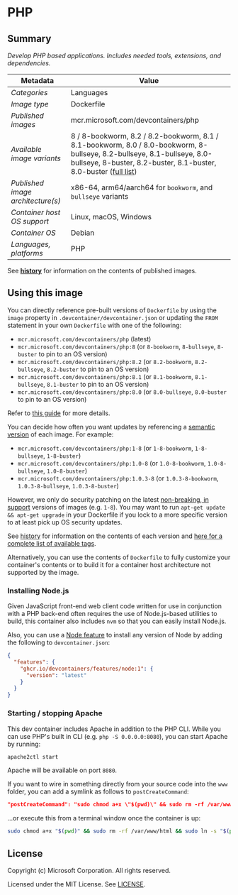 # PHP

## Summary

*Develop PHP based applications. Includes needed tools, extensions, and dependencies.*

| Metadata | Value |  
|----------|-------|
| *Categories* | Languages |
| *Image type* | Dockerfile |
| *Published images* | mcr.microsoft.com/devcontainers/php |
| *Available image variants* | 8 / 8-bookworm, 8.2 / 8.2-bookworm, 8.1 / 8.1-bookworm, 8.0 / 8.0-bookworm, 8-bullseye, 8.2-bullseye, 8.1-bullseye, 8.0-bullseye, 8-buster, 8.2-buster, 8.1-buster, 8.0-buster ([full list](https://mcr.microsoft.com/v2/devcontainers/php/tags/list)) |
| *Published image architecture(s)* | x86-64, arm64/aarch64 for `bookworm`, and `bullseye` variants |
| *Container host OS support* | Linux, macOS, Windows |
| *Container OS* | Debian |
| *Languages, platforms* | PHP |

See **[history](history)** for information on the contents of published images.

## Using this image

You can directly reference pre-built versions of `Dockerfile` by using the `image` property in `.devcontainer/devcontainer.json` or updating the `FROM` statement in your own `Dockerfile` with one of the following:

- `mcr.microsoft.com/devcontainers/php` (latest)
- `mcr.microsoft.com/devcontainers/php:8` (or `8-bookworm`, `8-bullseye`, `8-buster` to pin to an OS version)
- `mcr.microsoft.com/devcontainers/php:8.2` (or `8.2-bookworm`, `8.2-bullseye`, `8.2-buster` to pin to an OS version)
- `mcr.microsoft.com/devcontainers/php:8.1` (or `8.1-bookworm`, `8.1-bullseye`, `8.1-buster` to pin to an OS version)
- `mcr.microsoft.com/devcontainers/php:8.0` (or `8.0-bullseye`, `8.0-buster` to pin to an OS version)

Refer to [this guide](https://containers.dev/guide/dockerfile) for more details.

You can decide how often you want updates by referencing a [semantic version](https://semver.org/) of each image. For example:

- `mcr.microsoft.com/devcontainers/php:1-8` (or `1-8-bookworm`, `1-8-bullseye`, `1-8-buster`)
- `mcr.microsoft.com/devcontainers/php:1.0-8` (or `1.0-8-bookworm`, `1.0-8-bullseye`, `1.0-8-buster`)
- `mcr.microsoft.com/devcontainers/php:1.0.3-8` (or `1.0.3-8-bookworm`, `1.0.3-8-bullseye`, `1.0.3-8-buster`)

However, we only do security patching on the latest [non-breaking, in support](https://github.com/devcontainers/images/issues/90) versions of images (e.g. `1-8`). You may want to run `apt-get update && apt-get upgrade` in your Dockerfile if you lock to a more specific version to at least pick up OS security updates.

See [history](history) for information on the contents of each version and [here for a complete list of available tags](https://mcr.microsoft.com/v2/devcontainers/php/tags/list).

Alternatively, you can use the contents of `Dockerfile` to fully customize your container's contents or to build it for a container host architecture not supported by the image.

### Installing Node.js

Given JavaScript front-end web client code written for use in conjunction with a PHP back-end often requires the use of Node.js-based utilities to build, this container also includes `nvm` so that you can easily install Node.js. 

Also, you can use a [Node feature](https://github.com/devcontainers/features/tree/main/src/node) to install any version of Node by adding the following to `devcontainer.json`:

```json
{
  "features": {
    "ghcr.io/devcontainers/features/node:1": {
      "version": "latest"
    }
  }
}
```

### Starting / stopping Apache

This dev container includes Apache in addition to the PHP CLI. While you can use PHP's built in CLI (e.g. `php -S 0.0.0.0:8080`), you can start Apache by running:

```bash
apache2ctl start
```

Apache will be available on port `8080`.

If you want to wire in something directly from your source code into the `www` folder, you can add a symlink as follows to `postCreateCommand`:

```json
"postCreateCommand": "sudo chmod a+x \"$(pwd)\" && sudo rm -rf /var/www/html && sudo ln -s \"$(pwd)\" /var/www/html"
```

...or execute this from a terminal window once the container is up:

```bash
sudo chmod a+x "$(pwd)" && sudo rm -rf /var/www/html && sudo ln -s "$(pwd)" /var/www/html
```

## License

Copyright (c) Microsoft Corporation. All rights reserved.

Licensed under the MIT License. See [LICENSE](https://github.com/devcontainers/images/blob/main/LICENSE).
